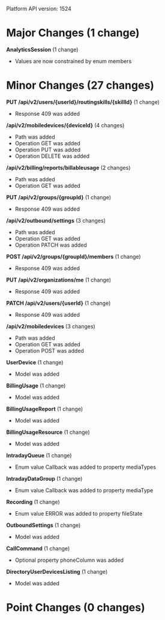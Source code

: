 Platform API version: 1524


# Major Changes (1 change)

**AnalyticsSession** (1 change)

* Values are now constrained by enum members


# Minor Changes (27 changes)

**PUT /api/v2/users/{userId}/routingskills/{skillId}** (1 change)

* Response 409 was added

**/api/v2/mobiledevices/{deviceId}** (4 changes)

* Path was added
* Operation GET was added
* Operation PUT was added
* Operation DELETE was added

**/api/v2/billing/reports/billableusage** (2 changes)

* Path was added
* Operation GET was added

**PUT /api/v2/groups/{groupId}** (1 change)

* Response 409 was added

**/api/v2/outbound/settings** (3 changes)

* Path was added
* Operation GET was added
* Operation PATCH was added

**POST /api/v2/groups/{groupId}/members** (1 change)

* Response 409 was added

**PUT /api/v2/organizations/me** (1 change)

* Response 409 was added

**PATCH /api/v2/users/{userId}** (1 change)

* Response 409 was added

**/api/v2/mobiledevices** (3 changes)

* Path was added
* Operation GET was added
* Operation POST was added

**UserDevice** (1 change)

* Model was added

**BillingUsage** (1 change)

* Model was added

**BillingUsageReport** (1 change)

* Model was added

**BillingUsageResource** (1 change)

* Model was added

**IntradayQueue** (1 change)

* Enum value Callback was added to property mediaTypes

**IntradayDataGroup** (1 change)

* Enum value Callback was added to property mediaType

**Recording** (1 change)

* Enum value ERROR was added to property fileState

**OutboundSettings** (1 change)

* Model was added

**CallCommand** (1 change)

* Optional property phoneColumn was added

**DirectoryUserDevicesListing** (1 change)

* Model was added


# Point Changes (0 changes)
